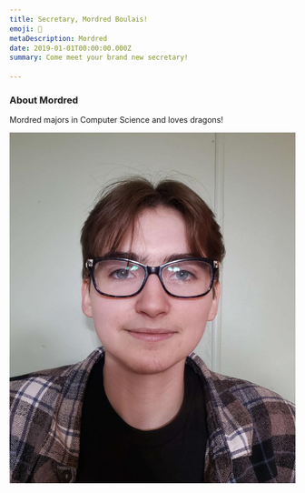 ```yaml
---
title: Secretary, Mordred Boulais!
emoji: 🐉
metaDescription: Mordred
date: 2019-01-01T00:00:00.000Z
summary: Come meet your brand new secretary!

---
```


### About Mordred

Mordred majors in Computer Science and loves dragons!

![Picture of Mordred](/src/assets/img/mordred.jpg "Secretary Mordred!")
